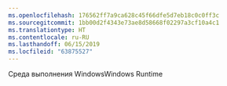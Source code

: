 ```yaml
---
ms.openlocfilehash: 176562ff7a9ca628c45f66dfe5d7eb18c0c0ff3c
ms.sourcegitcommit: 1bb00d2f4343e73ae8d58668f02297a3cf10a4c1
ms.translationtype: HT
ms.contentlocale: ru-RU
ms.lasthandoff: 06/15/2019
ms.locfileid: "63875527"
---
```

<span data-ttu-id="26795-101">Среда выполнения Windows</span><span class="sxs-lookup"><span data-stu-id="26795-101">Windows Runtime</span></span>